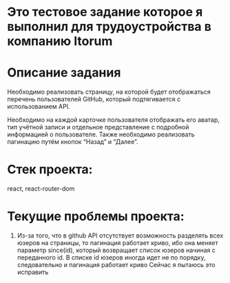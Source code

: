 # Это тестовое задание которое я выполнил для трудоустройства в компанию Itorum

# Описание задания
Необходимо реализовать страницу, на которой будет отображаться перечень пользователей GitHub, который подтягивается с использованием API.

Необходимо на каждой карточке пользователя отображать его аватар, тип учётной записи и отдельное представление с подробной информацией о пользователе.
Также необходимо реализовать пагинацию путём кнопок “Назад” и “Далее”.

# Стек проекта:
react, react-router-dom

# Текущие проблемы проекта:
1. Из-за того, что в github API отсутствует возможность разделять всех юзеров на страницы, то пагинация работает криво, ибо она меняет параметр since(id), который возвращает список юзеров начиная с переданного id. В списке id юзеров иногда идет не по порядку, следовательно и пагинация работает криво
Сейчас я пытаюсь это исправить 
